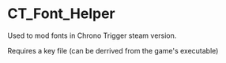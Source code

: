 # CT_Font_Helper

Used to mod fonts in Chrono Trigger steam version. 

Requires a key file (can be derrived from the game's executable)
